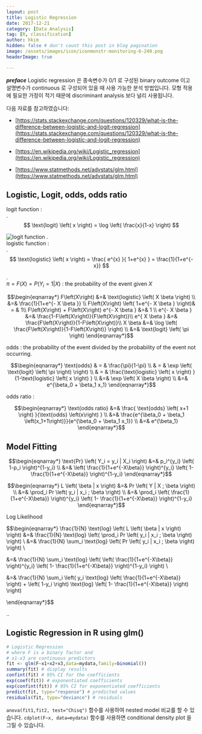 ```yaml
---
layout: post  
title: Logistic Regression  
date: 2017-12-21  
category: [Data Analysis]  
tag: [R, classification]  
author: hkim  
hidden: false # don't count this post in blog pagination  
image: /assets/images/icon/iconmonstr-monitoring-6-240.png  
headerImage: true

---
```


***preface*** Logistic regression 은 종속변수가 0/1 로 구성된 binary outcome 이고 설명변수가 continuous 로 구성되어 있을 때 사용 가능한 분석 방법입니다. 모형 적용에 필요한 가정이 적기 때문에 discriminant analysis 보다 널리 사용됩니다.

다음 자료를 참고하였습니다:  
- [https://stats.stackexchange.com/questions/120329/what-is-the-difference-between-logistic-and-logit-regression](https://stats.stackexchange.com/questions/120329/what-is-the-difference-between-logistic-and-logit-regression)

- [https://en.wikipedia.org/wiki/Logistic_regression](https://en.wikipedia.org/wiki/Logistic_regression)
- [https://www.statmethods.net/advstats/glm.html](https://www.statmethods.net/advstats/glm.html)


## Logistic, Logit, odds, odds ratio

$\text{logit function}$ :  
.  
$$
\text{logit} \left( x \right) = \log \left( \frac{x}{1-x} \right)
$$

![logit function](http://mathworld.wolfram.com/images/eps-gif/LogitTransformation_1000.gif)
.  
$\text{logistic function}$ :  
.  
$$
\text{logistic} \left( x \right) = \frac{ e^{x} }{ 1+e^{x} } = \frac{1}{1+e^{-x}}
$$

.  
$\pi = F\left(X\right) = P \left( Y_i = 1 | X \right)$ : the probability of the event given $X$  

$$\begin{eqnarray*}
F\left(X\right) &=& \text{logistic} \left( X \beta \right) \\
                &=& \frac{1}{1+e^{- X \beta }} \\
F\left(X\right) \left( 1+e^{- X \beta } \right)& = & 1\\
F\left(X\right)  + F\left(X\right) e^{- X \beta } &=& 1 \\
e^{- X \beta } &=& \frac{1-F\left(X\right)}{F\left(X\right)}\\
e^{ X \beta } &=& \frac{F\left(X\right)}{1-F\left(X\right)}\\
X \beta &=& \log \left( \frac{F\left(X\right)}{1-F\left(X\right)} \right) \\
        &=& \text{logit} \left( \pi \right)
\end{eqnarray*}$$



$\text{odds}$ : the probability of the event divided by the probability of the event not occurring.

$$\begin{eqnarray*}
\text{odds}
& = & \frac{\pi}{1-\pi} \\
& = & \exp \left( \text{logit} \left( \pi \right) \right) \\
& = & \frac{\text{logistic} \left( x \right) }{1-\text{logistic} \left( x \right) } \\
&=& \exp \left( X \beta \right) \\
&=& e^{\beta_0 + \beta_1 x_1}
\end{eqnarray*}$$


$\text{odds ratio}$ :

$$\begin{eqnarray*}
\text{odds ratio}
&=& \frac{ \text{odds} \left( x+1 \right) }{\text{odds} \left(x\right) } \\
&=& \frac{e^{\beta_0 + \beta_1 \left(x_1+1\right)}}{e^{\beta_0 + \beta_1 x_1}} \\
&=& e^{\beta_1}
\end{eqnarray*}$$



## Model Fitting


$$\begin{eqnarray*}
\text{Pr} \left( Y_i = y_i | X_i \right)
&=& p_i^{y_i} \left( 1-p_i \right)^{1-y_i} \\
&=& \left( \frac{1}{1+e^{-X\beta}} \right)^{y_i} \left( 1- \frac{1}{1+e^{-X\beta}} \right)^{1-y_i}
\end{eqnarray*}$$


$$\begin{eqnarray*}
L \left( \beta | x \right)
&=& Pr \left( Y | X ; \beta \right) \\
&=& \prod_i Pr \left( y_i | x_i ; \beta \right) \\
&=& \prod_i \left( \frac{1}{1+e^{-X\beta}} \right)^{y_i} \left( 1- \frac{1}{1+e^{-X\beta}} \right)^{1-y_i}
\end{eqnarray*}$$

Log Likelihood

$$\begin{eqnarray*}
\frac{1}{N} \text{log} \left( L \left( \beta | x \right) \right)
&=& \frac{1}{N} \text{log} \left( \prod_i Pr \left( y_i | x_i ; \beta \right) \right) \\
&=& \frac{1}{N} \sum_i \text{log} \left( Pr \left( y_i | x_i ; \beta \right) \right) \\

&=& \frac{1}{N} \sum_i \text{log} \left( \left( \frac{1}{1+e^{-X\beta}} \right)^{y_i} \left( 1- \frac{1}{1+e^{-X\beta}} \right)^{1-y_i} \right) \\

&=& \frac{1}{N} \sum_i \left(
  y_i \text{log} \left( \frac{1}{1+e^{-X\beta}} \right) +
  \left( 1-y_i \right) \text{log} \left( 1- \frac{1}{1+e^{-X\beta}} \right)
  \right)

\end{eqnarray*}$$

..


## Logistic Regression in R using glm()

```r
# Logistic Regression
# where F is a binary factor and
# x1-x3 are continuous predictors
fit <- glm(F~x1+x2+x3,data=mydata,family=binomial())
summary(fit) # display results
confint(fit) # 95% CI for the coefficients
exp(coef(fit)) # exponentiated coefficients
exp(confint(fit)) # 95% CI for exponentiated coefficients
predict(fit, type="response") # predicted values
residuals(fit, type="deviance") # residuals
```

`anova(fit1,fit2, test="Chisq")` 함수를 사용하여 nested model 비교를 할 수 있습니다. `cdplot(F~x, data=mydata)` 함수를 사용하면 conditional density plot 을 그릴 수 있습니다.
